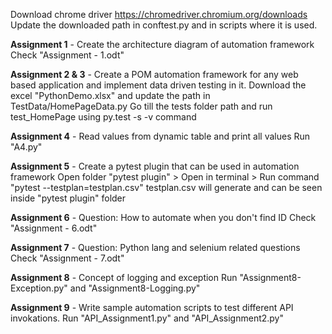 Download chrome driver https://chromedriver.chromium.org/downloads
Update the downloaded path in conftest.py and in scripts where it is used. 

**Assignment 1** - Create the architecture diagram of automation framework
Check "Assignment - 1.odt"

**Assignment 2 & 3** - Create a POM automation framework for any web based application and implement data driven testing in it.
Download the excel "PythonDemo.xlsx" and update the path in TestData/HomePageData.py
Go till the tests folder path and run test_HomePage using py.test -s -v command

**Assignment 4** - Read values from dynamic table and print all values
Run "A4.py" 

**Assignment 5** - Create a pytest plugin that can be used in automation framework
Open folder "pytest plugin" > Open in terminal > Run command "pytest --testplan=testplan.csv"
testplan.csv will generate and can be seen inside "pytest plugin" folder 

**Assignment 6** - Question: How to automate when you don't find ID 
Check "Assignment - 6.odt" 

**Assignment 7** - Question: Python lang and selenium related questions
Check "Assignment - 7.odt"

**Assignment 8** - Concept of logging and exception
Run "Assignment8-Exception.py" and "Assignment8-Logging.py"

**Assignment 9** - Write sample automation scripts to test different API invokations.
Run "API_Assignment1.py" and "API_Assignment2.py"
